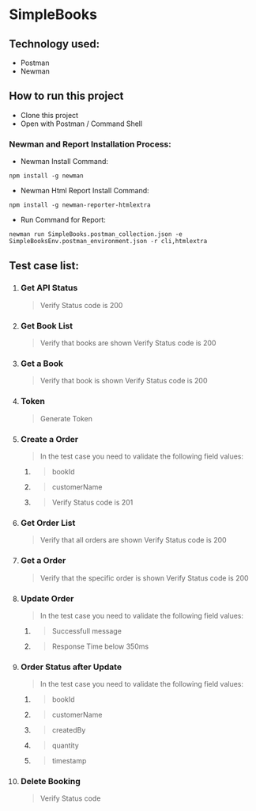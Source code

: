 # SimpleBooks

## Technology used:
- Postman
- Newman


## How to run this project
- Clone this project
- Open with Postman / Command Shell

### Newman and Report Installation Process:
- Newman Install Command:
```console
npm install -g newman
```
- Newman Html Report Install Command:
```console
npm install -g newman-reporter-htmlextra
```
- Run Command for Report: 
```console 
newman run SimpleBooks.postman_collection.json -e SimpleBooksEnv.postman_environment.json -r cli,htmlextra
```

## Test case list:
1. ### Get API Status
  	> Verify Status code is 200
2. ### Get Book List
	> Verify that books are shown
  	> Verify Status code is 200

3. ### Get a Book 
  	> Verify that book is shown
  	> Verify Status code is 200

4. ### Token
	> Generate Token

5. ### Create a Order
   > In the test case you need to validate the following field values:
     1. > bookId
     2. > customerName
     3. > Verify Status code is 201
        
6. ### Get Order List 
	  > Verify that all orders are shown
	  > Verify Status code is 200

7. ### Get a Order 
	  > Verify that the specific order is shown
	  > Verify Status code is 200
  
8. ### Update Order
	> In the test case you need to validate the following field values:
	1. > Successfull message
	2. > Response Time below 350ms

9. ### Order Status after Update
	> In the test case you need to validate the following field values:
	1. > bookId
	2. > customerName
	3. > createdBy
	4. > quantity
	5. > timestamp

10. ### Delete Booking
	> Verify Status code
 


